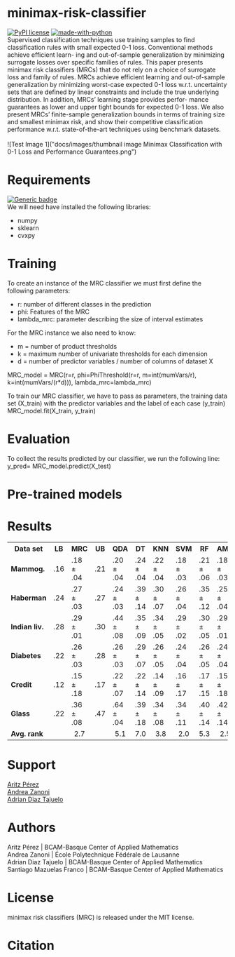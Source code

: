 # minimax-risk-classifier
[![PyPI license](https://img.shields.io/pypi/l/ansicolortags.svg)](https://pypi.python.org/pypi/ansicolortags/) 
[![made-with-python](https://img.shields.io/badge/Made%20with-Python-1f425f.svg)](https://www.python.org/)<br/>
Supervised classification techniques use training samples to find classification rules with small expected 0-1 loss. Conventional methods achieve efficient learn- ing and out-of-sample generalization by minimizing surrogate losses over specific families of rules. This paper presents minimax risk classifiers (MRCs) that do not rely on a choice of surrogate loss and family of rules. MRCs achieve efficient learning and out-of-sample generalization by minimizing worst-case expected 0-1 loss w.r.t. uncertainty sets that are defined by linear constraints and include the true underlying distribution. In addition, MRCs’ learning stage provides perfor- mance guarantees as lower and upper tight bounds for expected 0-1 loss. We also present MRCs’ finite-sample generalization bounds in terms of training size and smallest minimax risk, and show their competitive classification performance w.r.t. state-of-the-art techniques using benchmark datasets.<br/>
<br/>
![Test Image 1]("docs/images/thumbnail image Minimax Classification with 0-1 Loss and Performance Guarantees.png")
# Requirements
[![Generic badge](https://img.shields.io/badge/Python-2.X|3.X-blue.svg)](https://shields.io/)<br/>
We will need have installed the following libraries:
* numpy
* sklearn
* cvxpy

# Training
To create an instance of the MRC classifier we must first define the following parameters:
* r: number of different classes in the prediction
* phi: Features of the MRC
* lambda_mrc: parameter describing the size of interval estimates

For the MRC instance we also need to know:
* m = number of product thresholds
* k = maximum number of univariate thresholds for each dimension
* d = number of predictor variables / number of columns of dataset X

MRC_model = MRC(r=r, phi=PhiThreshold(r=r, m=int(mumVars/r), k=int(mumVars/(r*d))), lambda_mrc=lambda_mrc)<br/>

To train our MRC classifier, we have to pass as parameters, the training data set (X_train) with the predictor variables and the label of each case (y_train) <br/>
MRC_model.fit(X_train, y_train)<br/>

# Evaluation
To collect the results predicted by our classifier, we run the following line:
y_pred= MRC_model.predict(X_test)

# Pre-trained models

# Results
<table >
    <tr>
        <th>Data set</th>
        <th>LB</th>
        <th>MRC</th>
        <th>UB</th>
        <th>QDA</th>
        <th>DT</th>
        <th>KNN</th>
        <th>SVM</th>
        <th>RF</th>
        <th>AMC</th>
        <th>MEM</th>
    </tr>
    <tr>
        <td style="font-weight: bold">Mammog.</td>
        <td>.16</td>
        <td>.18 ± .04</td>
        <td>.21</td>
        <td>.20 ± .04</td>
        <td>.24 ± .04</td>
        <td>.22 ± .04</td>
        <td>.18 ± .03</td>
        <td>.21 ± .06</td>
        <td>.18 ± .03</td>
        <td>.22 ± .04</td>
    </tr>
    <tr>
        <td style="font-weight: bold">Haberman</td>
        <td>.24</td>
        <td>.27 ± .03</td>
        <td>.27</td>
        <td>.24 ± .03</td>
        <td>.39 ± .14</td>
        <td>.30 ± .07</td>
        <td>.26 ± .04</td>
        <td>.35 ± .12</td>
        <td>.25 ± .04</td>
        <td>.27 ± .02</td>
    </tr>
    <tr>
        <td style="font-weight: bold">Indian liv.</td>
        <td>.28</td>
        <td>.29 ± .01</td>
        <td>.30</td>
        <td>.44 ± .08</td>
        <td>.35 ± .09</td>
        <td>.34 ± .05</td>
        <td>.29 ± .02</td>
        <td>.30 ± .05</td>
        <td>.29 ± .01</td>
        <td>.29 ± .01</td>
    </tr>
    <tr>
        <td style="font-weight: bold">Diabetes</td>
        <td>.22</td>
        <td>.26 ± .03</td>
        <td>.28</td>
        <td>.26 ± .03</td>
        <td>.29 ± .07</td>
        <td>.26 ± .05</td>
        <td>.24 ± .04</td>
        <td>.26 ± .05</td>
        <td>.24 ± .04</td>
        <td>.34 ± .04</td>
    </tr>
    <tr>
        <td style="font-weight: bold">Credit</td>
        <td>.12</td>
        <td>.15 ± .18</td>
        <td>.17</td>
        <td>.22 ± .07</td>
        <td>.22 ± .14</td>
        <td>.14 ± .09</td>
        <td>.16 ± .17</td>
        <td>.17 ± .15</td>
        <td>.15 ± .18</td>
        <td>.14 ± .04</td>
    </tr>
    <tr>
        <td style="font-weight: bold">Glass</td>
        <td>.22</td>
        <td>.36 ± .08</td>
        <td>.47</td>
        <td>.64 ± .04</td>
        <td>.39 ± .18</td>
        <td>.34 ± .08</td>
        <td>.34 ± .11</td>
        <td>.40 ± .14</td>
        <td>.42 ± .14</td>
        <td>.35 ± .08</td>
    </tr>
    <tr style="text-align: center">
        <td style="text-align: left; font-weight: bold">Avg. rank</td>
        <td colspan="3">2.7</td>
        <td>5.1</td>
        <td>7.0</td>
        <td>3.8</td>
        <td>2.0</td>
        <td>5.3</td>
        <td>2.5</td>
        <td>3.8</td>
    </tr>
</table>


# Support
[Aritz Pérez](mailto:aperez@bcamath.org?subject=[GitHub]%20Source%20Han%20Sans)<br/>
[Andrea Zanoni](mailto:andrea.zanoni@epfl.ch?subject=[GitHub]%20Source%20Han%20Sans)<br/>
[Adrian Diaz Tajuelo](mailto:adiaz@bcamath.org?subject=[GitHub]%20Source%20Han%20Sans)<br/>

# Authors
Aritz Pérez &#124; BCAM-Basque Center of Applied Mathematics<br/>
Andrea Zanoni &#124; École Polytechnique Fédérale de Lausanne<br/>
Adrian Diaz Tajuelo &#124; BCAM-Basque Center of Applied Mathematics<br/>
Santiago Mazuelas Franco &#124; BCAM-Basque Center of Applied Mathematics<br/>

# License
minimax risk classifiers (MRC) is released under the MIT license.

# Citation

